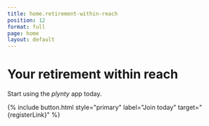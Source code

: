 ```yaml
---
title: home.retirement-within-reach
position: 12
format: full
page: home
layout: default
---
```


# Your retirement within reach

Start using the *plynty* app today.

<!--{% include app-stores.html
  ioslink="https://plynty.com/ios-app"
  androidlink="https://plynty.com/android-app"
%}-->
{% include button.html style="primary" label="Join today" target="{registerLink}" %}
